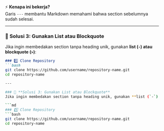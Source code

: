 ⚡ **Kenapa ini bekerja?**  
Garis `---` membantu Markdown memahami bahwa section sebelumnya sudah selesai.

---

### 🔹 **Solusi 3: Gunakan List atau Blockquote**
Jika ingin membedakan section tanpa heading unik, gunakan **list (`-`) atau blockquote (`>`)**:

```md
### 1️⃣ Clone Repository
```bash
git clone https://github.com/username/repository-name.git
cd repository-name

---

### 🔹 **Solusi 3: Gunakan List atau Blockquote**
Jika ingin membedakan section tanpa heading unik, gunakan **list (`-`) atau blockquote (`>`)**:

```md
### 1️⃣ Clone Repository
```bash
git clone https://github.com/username/repository-name.git
cd repository-name
